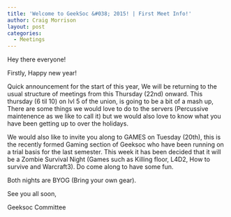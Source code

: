 ```yaml
---
title: 'Welcome to GeekSoc &#038; 2015! | First Meet Info!'
author: Craig Morrison
layout: post
categories:
  - Meetings
---
```

Hey there everyone!

Firstly, Happy new year!

Quick announcement for the start of this year, We will be returning to the usual structure of meetings from this Thursday (22nd) onward. This thursday (6 til 10) on lvl 5 of the union, is going to be a bit of a mash up, There are some things we would love to do to the servers (Percussive maintenence as we like to call it) but we would also love to know what you have been getting up to over the holidays.

We would also like to invite you along to GAMES on Tuesday (20th), this is the recently formed Gaming section of Geeksoc who have been running on a trial basis for the last semester. This week it has been decided that it will be a Zombie Survival Night (Games such as Killing floor, L4D2, How to survive and Warcraft3). Do come along to have some fun.

Both nights are BYOG (Bring your own gear).

See you all soon,

Geeksoc Committee